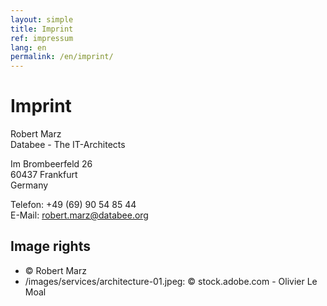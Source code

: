 ```yaml
---
layout: simple
title: Imprint
ref: impressum
lang: en
permalink: /en/imprint/
---
```

# Imprint


Robert Marz  
Databee - The IT-Architects 

Im Brombeerfeld 26  
60437 Frankfurt  
Germany  

Telefon: +49 (69) 90 54 85 44  
E-Mail: robert.marz@databee.org  


## Image rights

- © Robert Marz
- /images/services/architecture-01.jpeg: © stock.adobe.com - Olivier Le Moal
